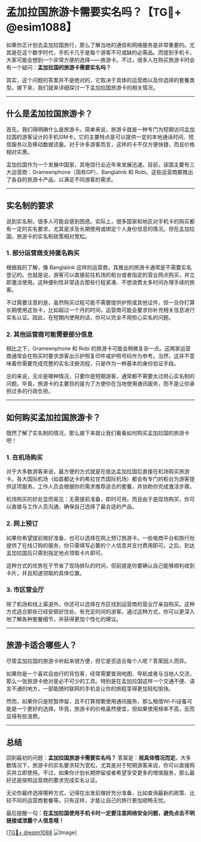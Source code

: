 # 孟加拉国旅游卡需要实名吗？【TG💪+ @esim1088】

如果你正计划去孟加拉国旅行，那么了解当地的通信和网络服务是非常重要的。尤其是在这个数字时代，手机卡几乎是每个游客不可或缺的必需品。而提到手机卡，大家可能会想到一个非常方便的选择——旅游卡。不过，很多人在购买旅游卡时会有一个疑问：**孟加拉国的旅游卡需要实名吗？**

其实，这个问题的答案并不是绝对的，它取决于具体的运营商以及你选择的套餐类型。接下来，我们就来详细探讨一下孟加拉国旅游卡的相关情况。

---

## 什么是孟加拉国旅游卡？

首先，我们得明确什么是旅游卡。简单来说，旅游卡就是一种专门为短期访问孟加拉国的游客设计的手机SIM卡。它的主要特点是可以提供一定的本地通话时间、短信服务以及移动数据流量。对于许多游客而言，这样的卡不仅方便快捷，而且价格相对实惠。

孟加拉国作为一个发展中国家，其电信行业近年来发展迅速。目前，该国主要有三大运营商：Grameenphone（简称GP）、Banglalink 和 Robi。这些运营商都推出了各自的旅游卡产品，以满足不同游客的需求。

---

## 实名制的要求

说到实名制，很多人可能会感到困惑。实际上，很多国家和地区对手机卡的购买都有一定的实名要求，尤其是涉及长期使用或绑定个人身份信息的情况。但在孟加拉国，旅游卡的实名制政策相对宽松。

### **1. 部分运营商支持匿名购买**
根据我的了解，像 Banglalink 这样的运营商，其推出的旅游卡通常是不需要实名登记的。也就是说，游客可以直接前往机场的柜台或者指定的营业网点购买，并立即激活使用。这种便利性非常适合那些行程紧凑、不想浪费太多时间办理手续的旅客。

不过需要注意的是，虽然购买过程可能不需要提供护照或其他证件，但一旦你打算长期使用这张卡，比如超过一个月的时间，运营商可能会要求你补充相关信息进行实名认证。因此，在短期内使用的话，你可以完全不用担心实名的问题。

### **2. 其他运营商可能需要部分信息**
相比之下，Grameenphone 和 Robi 的旅游卡可能会稍微复杂一点。这两家运营商通常会在购买时要求游客出示护照复印件或护照号码作为参考。当然，这并不意味着你需要完成完整的实名注册流程，只是作为一种基本的身份验证手段。

总的来说，无论是哪种情况，只要你是短期游客，通常都不需要太过担心实名制的问题。毕竟，旅游卡的主要目的是为了方便你在当地使用通讯服务，而不是让你承担过多的行政负担。

---

## 如何购买孟加拉国旅游卡？

既然了解了实名制的情况，那么接下来就让我们看看如何购买孟加拉国的旅游卡吧！

### **1. 在机场购买**
对于大多数游客来说，最方便的方式就是在抵达孟加拉国后直接在机场购买旅游卡。各大国际机场（如首都达卡的希拉甘杰国际机场）都会有专门的柜台为游客提供这项服务。工作人员会根据你的需求推荐适合的套餐，并协助你完成激活步骤。

机场购买的好处显而易见：无需提前准备，即时可用。而且由于是现场购买，你可以直接与工作人员沟通，确保自己选择了最合适的产品。

### **2. 网上预订**
如果你希望提前做好准备，也可以选择在网上预订旅游卡。一些电商平台和旅行社提供了在线订购的服务，你只需填写必要的个人信息并支付费用即可。之后，到达孟加拉国后只需到指定地点领取卡片即可。

这种方式的优势在于节省了现场排队的时间，但前提是你要确认自己能够顺利收到卡片，并且知道领取的具体位置。

### **3. 市区营业厅**
除了机场和线上渠道外，你还可以选择在市区找到运营商的营业厅亲自购买。这种方式适合那些已经安顿好住处、有充足时间的游客。通过这种方式，你可以更深入地了解各种套餐细节，并获得更加个性化的建议。

---

## 旅游卡适合哪些人？

尽管孟加拉国的旅游卡听起来很方便，但它是否适合每个人呢？答案因人而异。

如果你是一个喜欢自由行的背包客，经常需要查询地图、导航或者与当地人交流，那么一张旅游卡绝对是必不可少的工具。特别是在孟加拉国这样一个交通不便、语言不通的地方，一部能随时联网的手机会让你的旅程变得更加轻松愉快。

然而，如果你只是短暂停留，且不打算频繁使用通讯服务，那么租借Wi-Fi设备可能是一个更好的选择。毕竟，旅游卡的价格虽然便宜，但如果使用频率不高，反而显得有些浪费。

---

## 总结

回到最初的问题：**孟加拉国旅游卡需要实名吗？** 答案是：**视具体情况而定**。大多数情况下，旅游卡的实名要求较为宽松，尤其是对于短期游客来说，你可以直接购买并立即使用。不过，如果你计划长期停留或者希望享受更多的增值服务，那么最好还是按照运营商的要求完成实名认证。

无论你最终选择哪种方式，记得在出发前做好充分准备，比如查询最新的政策、比较不同的运营商套餐等。只有这样，才能让自己的旅行更加顺畅无忧。

最后提醒一句：**在孟加拉国使用手机卡时一定要注意网络安全问题，避免点击不明链接或泄露个人信息哦！**

[[TG💪+ @esim1088](https://t.me/s/esim1088) ![Image](https://i.postimg.cc/4NQfJmqS/Snipaste-2025-05-13-00-14-12.png)]